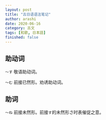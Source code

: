 ```yaml
---
layout: post
title: "古日语语法笔记"
author: arashi
date: 2020-06-16
category: 古文
tags: [和歌, 日本語]
finished: false
---
```


## 助动词

`〜す` 敬语助动词。

`〜む` 前接已然形。劝诱助动词。

## 助词

`〜ね` 前接未然形。前接`す`的未然形さ时表催促之意。

